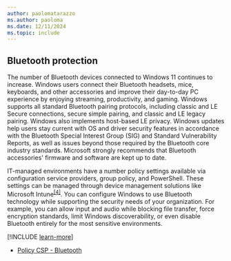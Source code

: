 ```yaml
---
author: paolomatarazzo
ms.author: paoloma
ms.date: 12/11/2024
ms.topic: include
---
```


## Bluetooth protection

The number of Bluetooth devices connected to Windows 11 continues to increase. Windows users connect their Bluetooth headsets, mice, keyboards, and other accessories and improve their day-to-day PC experience by enjoying streaming, productivity, and gaming. Windows supports all standard Bluetooth pairing protocols, including classic and LE Secure connections, secure simple pairing, and classic and LE legacy pairing. Windows also implements host-based LE privacy. Windows updates help users stay current with OS and driver security features in accordance with the Bluetooth Special Interest Group (SIG) and Standard Vulnerability Reports, as well as issues beyond those required by the Bluetooth core industry standards. Microsoft strongly recommends that Bluetooth accessories' firmware and software are kept up to date.

IT-managed environments have a number policy settings available via configuration service providers, group policy, and PowerShell. These settings can be managed through device management solutions like Microsoft Intune<sup>[\[4\]](../conclusion.md#footnote4)</sup>. You can configure Windows to use Bluetooth technology while supporting the security needs of your organization. For example, you can allow input and audio while blocking file transfer, force encryption standards, limit Windows discoverability, or even disable Bluetooth entirely for the most sensitive environments.

[!INCLUDE [learn-more](learn-more.md)]

- [Policy CSP - Bluetooth](/windows/client-management/mdm/policy-csp-bluetooth)
